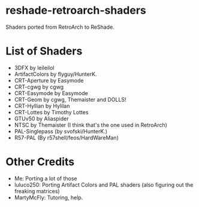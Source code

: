 # reshade-retroarch-shaders
Shaders ported from RetroArch to ReShade.

# List of Shaders

- 3DFX by leileilol
- ArtifactColors by flyguy/HunterK.
- CRT-Aperture by Easymode
- CRT-cgwg by cgwg
- CRT-Easymode by Easymode
- CRT-Geom by cgwg, Themaister and DOLLS!
- CRT-Hyllian by Hylilan
- CRT-Lottes by Timothy Lottes
- GTUv50 by Aliaspider
- NTSC by Themaister (I think that's the one used in RetroArch)
- PAL-Singlepass (by svofski/HunterK.)
- R57-PAL (By r57shell/feos/HardWareMan)

# Other Credits
- Me: Porting a lot of those
- luluco250: Porting Artifact Colors and PAL shaders (also figuring out the freaking matrices)
- MartyMcFly: Tutoring, help.
